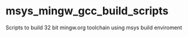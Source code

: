 # msys_mingw_gcc_build_scripts
Scripts to build 32 bit mingw.org toolchain using msys build enviroment
